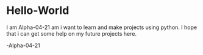 # Hello-World
I am Alpha-04-21 am i want to learn and make projects using python. I hope that i can get some help on my future projects here.

-Alpha-04-21

